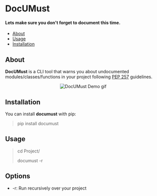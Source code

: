 # DocUMust
#### Lets make sure you don't forget to document this time.

- [About](#about)
- [Usage](#usage)
- [Installation](#installation)

## About
<b>DocUMust</b> is a CLI tool that warns you about
undocumented modules/classes/functions in your project
following [PEP 257](#https://www.python.org/dev/peps/pep-0257)
guidelines.

<p align="center">
    <img src="" alt="DocUMust Demo gif"/>
</p>

## Installation

You can install <b>documust</b> with pip:

> pip install documust


## Usage

> cd Project/
>
> documust -r


## Options

- -r: Run recursively over your project
